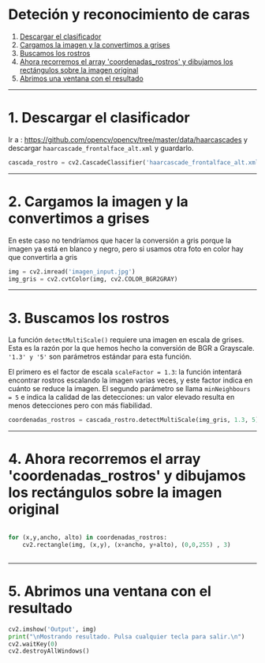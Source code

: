 # Deteción y reconocimiento de caras

1. [Descargar el clasificador](#schema1)
2. [Cargamos la imagen y la convertimos a grises](#schema2)
3. [Buscamos los rostros](#schema3)
4. [Ahora recorremos el array 'coordenadas_rostros' y dibujamos los rectángulos sobre la imagen original](#schema4)
5. [Abrimos una ventana con el resultado](#schema5)
<hr>

<a name="schema1"></a>

# 1. Descargar el clasificador

Ir a : https://github.com/opencv/opencv/tree/master/data/haarcascades y descargar `haarcascade_frontalface_alt.xml` y guardarlo. 
~~~python
cascada_rostro = cv2.CascadeClassifier('haarcascade_frontalface_alt.xml')
~~~
<hr>

<a name="schema2"></a>

# 2. Cargamos la imagen y la convertimos a grises
En este caso no tendríamos que hacer la conversión a gris porque la imagen ya está en blanco y negro, pero si usamos otra foto en color hay que convertirla a gris
~~~python
img = cv2.imread('imagen_input.jpg')
img_gris = cv2.cvtColor(img, cv2.COLOR_BGR2GRAY)
~~~

<hr>

<a name="schema3"></a>

# 3. Buscamos los rostros
La función `detectMultiScale()` requiere una imagen en escala de grises. Esta es la razón
por la que hemos hecho la conversión de BGR a Grayscale.  `'1.3' y '5'` son parámetros estándar para esta función.

El primero es el factor de escala `scaleFactor = 1.3`: la función intentará encontrar rostros escalando la imagen varias veces, y este factor indica en cuánto se reduce la imagen.
El segundo parámetro se llama `minNeighbours = 5` e indica la calidad de las detecciones: un valor elevado resulta en menos detecciones pero con más fiabilidad.

~~~python
coordenadas_rostros = cascada_rostro.detectMultiScale(img_gris, 1.3, 5)
~~~
<hr>

<a name="schema4"></a>

# 4. Ahora recorremos el array 'coordenadas_rostros' y dibujamos los rectángulos sobre la imagen original
~~~python

for (x,y,ancho, alto) in coordenadas_rostros:
    cv2.rectangle(img, (x,y), (x+ancho, y+alto), (0,0,255) , 3)
 
~~~

<hr>

<a name="schema5"></a>

# 5. Abrimos una ventana con el resultado
~~~python
cv2.imshow('Output', img)
print("\nMostrando resultado. Pulsa cualquier tecla para salir.\n")
cv2.waitKey(0)
cv2.destroyAllWindows()
~~~